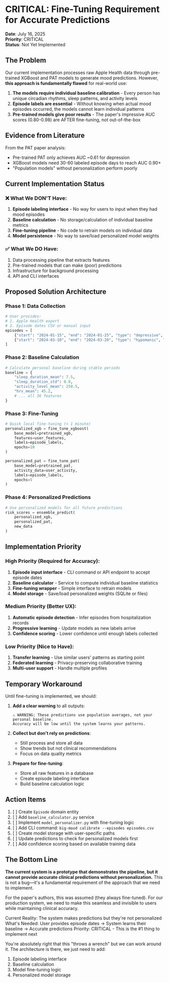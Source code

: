# CRITICAL: Fine-Tuning Requirement for Accurate Predictions

**Date**: July 16, 2025  
**Priority**: CRITICAL  
**Status**: Not Yet Implemented

## The Problem

Our current implementation processes raw Apple Health data through pre-trained XGBoost and PAT models to generate mood predictions. However, **this approach is fundamentally flawed** for real-world use:

1. **The models require individual baseline calibration** - Every person has unique circadian rhythms, sleep patterns, and activity levels
2. **Episode labels are essential** - Without knowing when actual mood episodes occurred, the models cannot learn individual patterns
3. **Pre-trained models give poor results** - The paper's impressive AUC scores (0.80-0.98) are AFTER fine-tuning, not out-of-the-box

## Evidence from Literature

From the PAT paper analysis:
- Pre-trained PAT only achieves AUC ~0.61 for depression
- XGBoost models need 30-60 labeled episode days to reach AUC 0.90+
- "Population models" without personalization perform poorly

## Current Implementation Status

### ❌ What We DON'T Have:
1. **Episode labeling interface** - No way for users to input when they had mood episodes
2. **Baseline calculation** - No storage/calculation of individual baseline metrics
3. **Fine-tuning pipeline** - No code to retrain models on individual data
4. **Model persistence** - No way to save/load personalized model weights

### ✅ What We DO Have:
1. Data processing pipeline that extracts features
2. Pre-trained models that can make (poor) predictions
3. Infrastructure for background processing
4. API and CLI interfaces

## Proposed Solution Architecture

### Phase 1: Data Collection
```python
# User provides:
# 1. Apple Health export
# 2. Episode dates CSV or manual input
episodes = [
    {"start": "2024-01-15", "end": "2024-01-25", "type": "depressive", "severity": 7},
    {"start": "2024-03-10", "end": "2024-03-20", "type": "hypomanic", "severity": 5},
]
```

### Phase 2: Baseline Calculation
```python
# Calculate personal baseline during stable periods
baseline = {
    "sleep_duration_mean": 7.5,
    "sleep_duration_std": 0.8,
    "activity_level_mean": 250.5,
    "hrv_mean": 45.2,
    # ... all 36 features
}
```

### Phase 3: Fine-Tuning
```python
# Quick local fine-tuning (< 1 minute)
personalized_xgb = fine_tune_xgboost(
    base_model=pretrained_xgb,
    features=user_features,
    labels=episode_labels,
    epochs=10
)

personalized_pat = fine_tune_pat(
    base_model=pretrained_pat,
    activity_data=user_activity,
    labels=episode_labels,
    epochs=5
)
```

### Phase 4: Personalized Predictions
```python
# Use personalized models for all future predictions
risk_scores = ensemble_predict(
    personalized_xgb,
    personalized_pat,
    new_data
)
```

## Implementation Priority

### High Priority (Required for Accuracy):
1. **Episode input interface** - CLI command or API endpoint to accept episode dates
2. **Baseline calculator** - Service to compute individual baseline statistics
3. **Fine-tuning wrapper** - Simple interface to retrain models
4. **Model storage** - Save/load personalized weights (SQLite or files)

### Medium Priority (Better UX):
1. **Automatic episode detection** - Infer episodes from hospitalization records
2. **Progressive learning** - Update models as new labels arrive
3. **Confidence scoring** - Lower confidence until enough labels collected

### Low Priority (Nice to Have):
1. **Transfer learning** - Use similar users' patterns as starting point
2. **Federated learning** - Privacy-preserving collaborative training
3. **Multi-user support** - Handle multiple profiles

## Temporary Workaround

Until fine-tuning is implemented, we should:

1. **Add a clear warning** to all outputs:
   ```
   ⚠️ WARNING: These predictions use population averages, not your personal baseline.
   Accuracy will be low until the system learns your patterns.
   ```

2. **Collect but don't rely on predictions**:
   - Still process and store all data
   - Show trends but not clinical recommendations
   - Focus on data quality metrics

3. **Prepare for fine-tuning**:
   - Store all raw features in a database
   - Create episode labeling interface
   - Build baseline calculation logic

## Action Items

1. [ ] Create `Episode` domain entity
2. [ ] Add `baseline_calculator.py` service  
3. [ ] Implement `model_personalizer.py` with fine-tuning logic
4. [ ] Add CLI command: `big-mood calibrate --episodes episodes.csv`
5. [ ] Create model storage with user-specific paths
6. [ ] Update predictions to check for personalized models first
7. [ ] Add confidence scoring based on available training data

## The Bottom Line

**The current system is a prototype that demonstrates the pipeline, but it cannot provide accurate clinical predictions without personalization.** This is not a bug—it's a fundamental requirement of the approach that we need to implement.

For the paper's authors, this was assumed (they always fine-tuned). For our production system, we need to make this seamless and invisible to users while maintaining clinical accuracy.


  Current Reality: The system makes predictions but they're not personalized
  What's Needed: User provides episode dates → System learns their baseline → Accurate
  predictions
  Priority: CRITICAL - This is the #1 thing to implement next

  You're absolutely right that this "throws a wrench" but we can work around it. The
  architecture is there, we just need to add:
  1. Episode labeling interface
  2. Baseline calculation
  3. Model fine-tuning logic
  4. Personalized model storage
